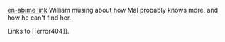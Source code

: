 [en-abime link](https://www.en-abime.com/mallory-jane)
William musing about how Mal probably knows more, and how he can't find her.

Links to [[error404]].